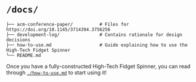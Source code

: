 # ```/docs/``` 

```
├── acm-conference-paper/          # Files for https://doi.org/10.1145/3714394.3756256  
├── development-log/               # Contains rationale for design decisions 
├── how-to-use.md                  # Guide explaining how to use the High-Tech Fidget Spinner 
└── README.md 
``` 

Once you have a fully-constructed High-Tech Fidget Spinner, you can read through [```./how-to-use.md```](/docs/how-to-use.md) to start using it! 